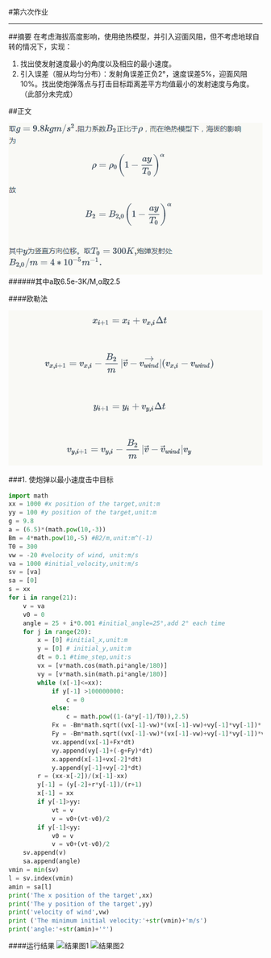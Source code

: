#第六次作业


---
##摘要
在考虑海拔高度影响，使用绝热模型，并引入迎面风阻，但不考虑地球自转的情况下，实现：

1. 找出使发射速度最小的角度以及相应的最小速度。
2. 引入误差（服从均匀分布）：发射角误差正负2°，速度误差5%，迎面风阻10%。找出使炮弹落点与打击目标距离差平方均值最小的发射速度与角度。（此部分未完成）

##正文

![背景](https://github.com/Guibeen/compuational_physics_N2014301020066/blob/master/images/06/%E4%BD%9C%E4%B8%9A%E5%85%AD-%E5%8E%9F%E7%90%861.png)
######其中a取6.5e-3K/M,α取2.5

####欧勒法

![](https://github.com/Guibeen/compuational_physics_N2014301020066/blob/master/images/06/%E4%BD%9C%E4%B8%9A%E5%85%AD-%E6%AC%A7%E5%8B%92%E6%B3%95.png)

###1. 使炮弹以最小速度击中目标
```python
import math
xx = 1000 #x position of the target,unit:m
yy = 100 #y position of the target,unit:m
g = 9.8 
a = (6.5)*(math.pow(10,-3)) 
Bm = 4*math.pow(10,-5) #B2/m,unit:m^(-1)
T0 = 300 
vw = -20 #velocity of wind, unit:m/s
va = 1000 #initial_velocity,unit:m/s
sv = [va]
sa = [0]
s = xx
for i in range(21):
    v = va 
    v0 = 0
    angle = 25 + i*0.001 #initial_angle=25°,add 2° each time
    for j in range(20):
        x = [0] #initial_x,unit:m
        y = [0] # initial_y,unit:m
        dt = 0.1 #time_step,unit:s
        vx = [v*math.cos(math.pi*angle/180)]
        vy = [v*math.sin(math.pi*angle/180)]
        while (x[-1]<=xx): 
            if y[-1] >100000000:
                c = 0
            else:
                c = math.pow((1-(a*y[-1]/T0)),2.5)
            Fx = -Bm*math.sqrt((vx[-1]-vw)*(vx[-1]-vw)+vy[-1]*vy[-1])*(vx[-1]-vw)*c
            Fy = -Bm*math.sqrt((vx[-1]-vw)*(vx[-1]-vw)+vy[-1]*vy[-1])*vy[-1]*c
            vx.append(vx[-1]+Fx*dt)
            vy.append(vy[-1]+(-g+Fy)*dt)  
            x.append(x[-1]+vx[-2]*dt)
            y.append(y[-1]+vy[-2]*dt)
        r = (xx-x[-2])/(x[-1]-xx)
        y[-1] = (y[-2]+r*y[-1])/(r+1)
        x[-1] = xx
        if y[-1]>yy:
            vt = v
            v = v0+(vt-v0)/2
        if y[-1]<yy:
            v0 = v
            v = v0+(vt-v0)/2
    sv.append(v)
    sa.append(angle)
vmin = min(sv)
l = sv.index(vmin)
amin = sa[l]
print('The x position of the target',xx)
print('The y position of the target',yy)
print('velocity of wind',vw)
print ('The minimum initial velocity:'+str(vmin)+'m/s')
print('angle:'+str(amin)+'°')
```
####运行结果
![结果图1]()
![结果图2]()
